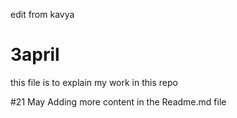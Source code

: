 
edit from kavya
# 3april
this file is to explain my work in this repo

#21 May
Adding more content in the Readme.md file
